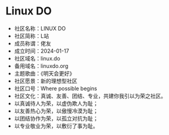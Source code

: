 # Linux DO


- 社区名称：LINUX DO
- 社区简称：L站
- 成员称谓：佬友
- 成立时间：2024-01-17
- 社区域名：linux.do
- 备用域名：linuxdo.org
- 主题歌曲：《明天会更好》
- 社区愿景：新的理想型社区
- 社区口号：Where possible begins
- 社区文化：真诚、友善、团结、专业，共建你我引以为荣之社区。
- 以真诚待人为荣，以虚伪欺人为耻；
- 以友善热心为荣，以傲慢冷漠为耻；
- 以团结协作为荣，以孤立对抗为耻；
- 以专业敬业为荣，以敷衍了事为耻。